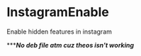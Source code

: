 # InstagramEnable
Enable hidden features in instagram


********No deb file atm cuz theos isn't working*****
